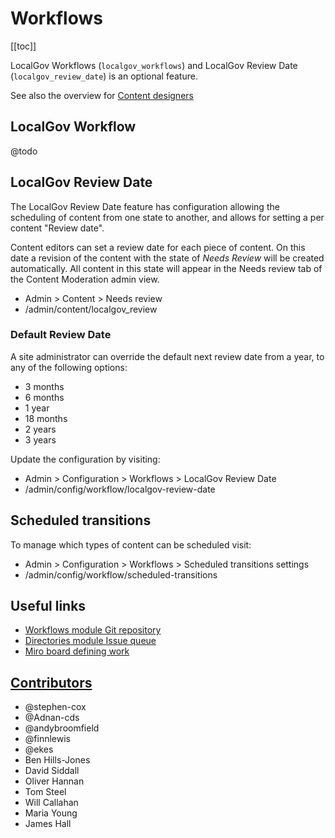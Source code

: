 # Workflows

[[toc]]

LocalGov Workflows (`localgov_workflows`) and LocalGov Review Date (`localgov_review_date`) is an optional feature.

See also the overview for [Content designers](/content/features/workflow)

## LocalGov Workflow

@todo

## LocalGov Review Date

The LocalGov Review Date feature has configuration allowing the scheduling of content from one state to another, and allows for setting a per content "Review date".

Content editors can set a review date for each piece of content. On this date a revision of the content with the state of _Needs Review_ will be created automatically. All content in this state will appear in the Needs review tab of the Content Moderation admin view.

* Admin > Content > Needs review
* /admin/content/localgov_review

### Default Review Date

A site administrator can override the default next review date from a year, to any of the following options:

* 3 months
* 6 months
* 1 year
* 18 months
* 2 years
* 3 years

Update the configuration by visiting:

* Admin > Configuration > Workflows > LocalGov Review Date
* /admin/config/workflow/localgov-review-date

## Scheduled transitions

To manage which types of content can be scheduled visit:

* Admin > Configuration > Workflows > Scheduled transitions settings
* /admin/config/workflow/scheduled-transitions

## Useful links

- [Workflows module Git repository](https://github.com/localgovdrupal/localgov_workflows)
- [Directories module Issue queue](https://github.com/localgovdrupal/localgov_workflows/issues)
- [Miro board defining work](https://miro.com/app/board/o9J_lHm9M2s=/?moveToWidget=3074457360044803901&cot=14)

## [Contributors](https://github.com/localgovdrupal/localgov_directories/graphs/contributors)

* @stephen-cox
* @Adnan-cds
* @andybroomfield
* @finnlewis
* @ekes
* Ben Hills-Jones
* David Siddall
* Oliver Hannan
* Tom Steel
* Will Callahan
* Maria Young
* James Hall
